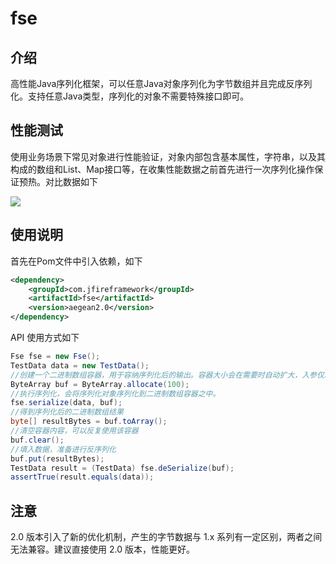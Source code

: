 # fse

## 介绍

高性能Java序列化框架，可以任意Java对象序列化为字节数组并且完成反序列化。支持任意Java类型，序列化的对象不需要特殊接口即可。

## 性能测试

使用业务场景下常见对象进行性能验证，对象内部包含基本属性，字符串，以及其构成的数组和List、Map接口等，在收集性能数据之前首先进行一次序列化操作保证预热。对比数据如下

![](https://markdownpic-1251577930.cos.ap-chengdu.myqcloud.com/20200204221213.png)



## 使用说明

首先在Pom文件中引入依赖，如下

```xml
<dependency>
	<groupId>com.jfireframework</groupId>
    <artifactId>fse</artifactId>
    <version>aegean2.0</version>
</dependency>
```

API 使用方式如下

```java
Fse fse = new Fse();
TestData data = new TestData();
//创建一个二进制数组容器，用于容纳序列化后的输出。容器大小会在需要时自动扩大，入参仅决定初始化大小。
ByteArray buf = ByteArray.allocate(100);
//执行序列化，会将序列化对象序列化到二进制数组容器之中。
fse.serialize(data, buf);
//得到序列化后的二进制数组结果
byte[] resultBytes = buf.toArray();
//清空容器内容，可以反复使用该容器
buf.clear();
//填入数据，准备进行反序列化
buf.put(resultBytes);
TestData result = (TestData) fse.deSerialize(buf);
assertTrue(result.equals(data));
```

## 注意

2.0 版本引入了新的优化机制，产生的字节数据与 1.x 系列有一定区别，两者之间无法兼容。建议直接使用 2.0 版本，性能更好。